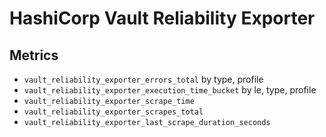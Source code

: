 # HashiCorp Vault Reliability Exporter

## Metrics

* `vault_reliability_exporter_errors_total` by type, profile
* `vault_reliability_exporter_execution_time_bucket` by le, type, profile
* `vault_reliability_exporter_scrape_time`
* `vault_reliability_exporter_scrapes_total`
* `vault_reliability_exporter_last_scrape_duration_seconds`
